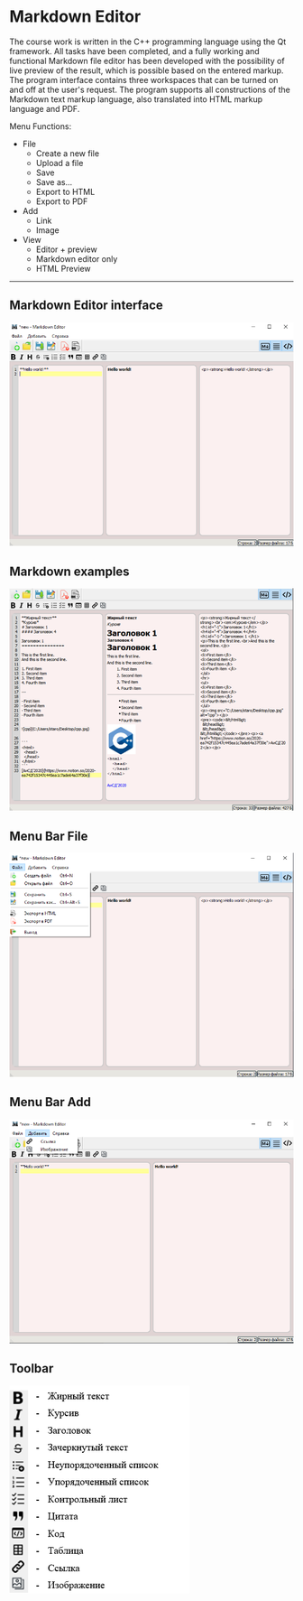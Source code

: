 # Markdown Editor

The course work is written in the C++ programming language using the Qt framework. 
All tasks have been completed, and a fully working and functional Markdown file editor has been developed with the possibility of live preview of the result, 
which is possible based on the entered markup. The program interface contains three workspaces that can be turned on and off at the user's request. 
The program supports all constructions of the Markdown text markup language, also translated into HTML markup language and PDF.

Menu Functions:
- File
  - Create a new file
  - Upload a file
  - Save
  - Save as...
  - Export to HTML
  - Export to PDF
- Add
  - Link
  - Image
- View
  - Editor + preview
  - Markdown editor only
  - HTML Preview

---

## Markdown Editor interface
![MarkdownPreview1](images/Markdown_preview_1.png)
## Markdown examples 
![MarkdownPreview2](images/Markdown_preview_2.png)
## Menu Bar File
![MarkdownPreview3](images/Markdown_preview_3.png)
## Menu Bar Add
![MarkdownPreview4](images/Markdown_preview_4.png)
## Toolbar
![MarkdownPanel](images/Markdown_panel.png)
